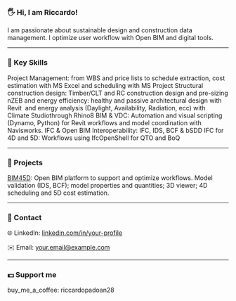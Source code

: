 ### 🖐️ Hi, I am Riccardo!
I am passionate about  sustainable design and construction data management. I optimize user workflow with Open BIM and digital tools.

---

### 🔑 Key Skills 
Project Management: from WBS and price lists to schedule extraction, cost estimation with MS Excel and scheduling with MS Project
Structural construction design: Timber/CLT and RC construction design and pre-sizing
nZEB and energy efficiency: healthy and passive architectural design with Revit  and energy analysis (Daylight, Availability, Radiation, ecc) with Climate Studiothrough Rhino8
BIM & VDC: Automation and visual scripting (Dynamo, Python) for Revit workflows and model coordination with Navisworks.
IFC & Open BIM Interoperability:  IFC, IDS, BCF & bSDD
IFC for 4D and 5D: Workflows using IfcOpenShell for QTO and BoQ

---

### 📁 Projects
[BIM45D](https://github.com/riccardopadoan28/IFC_Thesis_BIM45D.git): Open BIM platform to support and optimize workflows. Model validation (IDS, BCF); model properties and quantities; 3D viewer; 4D scheduling and 5D cost estimation.

---

### 📄 Contact

🌐  LinkedIn: [linkedin.com/in/your-profile](www.linkedin.com/in/riccardopadoan00)

✉️  Email: [your.email@example.com](mailto:riccardo.padoan00@gmail.com)

---

### 💵 Support me
buy_me_a_coffee: riccardopadoan28
